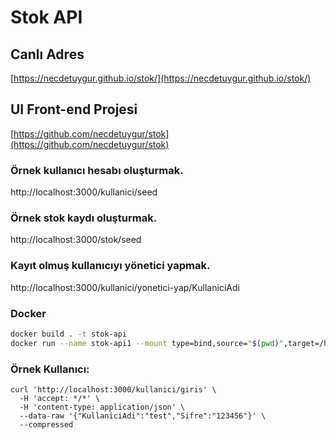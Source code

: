 # Stok API

## Canlı Adres

[https://necdetuygur.github.io/stok/](https://necdetuygur.github.io/stok/)

## UI Front-end Projesi

[https://github.com/necdetuygur/stok](https://github.com/necdetuygur/stok)

### Örnek kullanıcı hesabı oluşturmak.

http://localhost:3000/kullanici/seed

### Örnek stok kaydı oluşturmak.

http://localhost:3000/stok/seed

### Kayıt olmuş kullanıcıyı yönetici yapmak.

http://localhost:3000/kullanici/yonetici-yap/KullaniciAdi

### Docker
```sh
docker build . -t stok-api
docker run --name stok-api1 --mount type=bind,source="$(pwd)",target=/home/node/app -p 8080:3000 -d stok-api
```

### Örnek Kullanıcı:

```
curl 'http://localhost:3000/kullanici/giris' \
  -H 'accept: */*' \
  -H 'content-type: application/json' \
  --data-raw '{"KullaniciAdi":"test","Sifre":"123456"}' \
  --compressed
```
